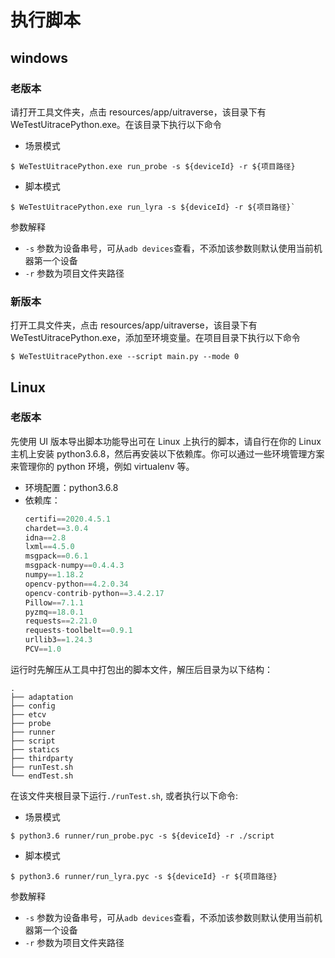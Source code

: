# 执行脚本

## windows

### 老版本

请打开工具文件夹，点击 resources/app/uitraverse，该目录下有 WeTestUitracePython.exe。在该目录下执行以下命令

- 场景模式

```shell
$ WeTestUitracePython.exe run_probe -s ${deviceId} -r ${项目路径}
```

- 脚本模式

```shell
$ WeTestUitracePython.exe run_lyra -s ${deviceId} -r ${项目路径}`
```

参数解释

- `-s` 参数为设备串号，可从`adb devices`查看，不添加该参数则默认使用当前机器第一个设备
- `-r` 参数为项目文件夹路径

### 新版本

打开工具文件夹，点击 resources/app/uitraverse，该目录下有 WeTestUitracePython.exe，添加至环境变量。在项目目录下执行以下命令

```shell
$ WeTestUitracePython.exe --script main.py --mode 0
```

## Linux

### 老版本

先使用 UI 版本导出脚本功能导出可在 Linux 上执行的脚本，请自行在你的 Linux 主机上安装 python3.6.8，然后再安装以下依赖库。你可以通过一些环境管理方案来管理你的 python 环境，例如 virtualenv 等。

- 环境配置：python3.6.8
- 依赖库：
  ```python
  certifi==2020.4.5.1
  chardet==3.0.4
  idna==2.8
  lxml==4.5.0
  msgpack==0.6.1
  msgpack-numpy==0.4.4.3
  numpy==1.18.2
  opencv-python==4.2.0.34
  opencv-contrib-python==3.4.2.17
  Pillow==7.1.1
  pyzmq==18.0.1
  requests==2.21.0
  requests-toolbelt==0.9.1
  urllib3==1.24.3
  PCV==1.0
  ```

运行时先解压从工具中打包出的脚本文件，解压后目录为以下结构：

    .
    ├── adaptation
    ├── config
    ├── etcv
    ├── probe
    ├── runner
    ├── script
    ├── statics
    ├── thirdparty
    ├── runTest.sh
    └── endTest.sh

在该文件夹根目录下运行`./runTest.sh`, 或者执行以下命令:

- 场景模式

```shell
$ python3.6 runner/run_probe.pyc -s ${deviceId} -r ./script
```

- 脚本模式

```shell
$ python3.6 runner/run_lyra.pyc -s ${deviceId} -r ${项目路径}
```

参数解释

- `-s` 参数为设备串号，可从`adb devices`查看，不添加该参数则默认使用当前机器第一个设备
- `-r` 参数为项目文件夹路径
